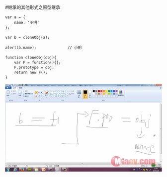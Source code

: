 #继承的其他形式之原型继承

```
var a = {
    name: '小明'
};

var b = cloneObj(a);

alert(b.name);              // 小明

function cloneObj(obj){
    var F = function(){};
    F.prototype = obj;
    return new F();
}
```

![](image/screenshot_1495635941370.png)

